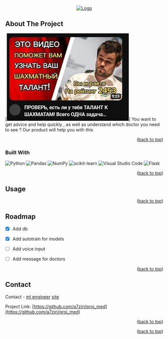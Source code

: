 



<!-- PROJECT SHIELDS -->
<!--
*** I'm using markdown "reference style" links for readability.
*** Reference links are enclosed in brackets [ ] instead of parentheses ( ).
*** See the bottom of this document for the declaration of the reference variables
*** for contributors-url, forks-url, etc. This is an optional, concise syntax you may use.
*** https://www.markdownguide.org/basic-syntax/#reference-style-links
-->


<!-- PROJECT LOGO -->
<br />
<div align="center">
  <a href="https://github.com/a7ziri/proj_med/main">
    <img src="images/logo.png" alt="Logo" width="80" height="80">
  </a>

</div>





<!-- ABOUT THE PROJECT -->
## About The Project

[![Product Name Screen Shot][product-screenshot]]
You want to get advice and help quickly , as well as understand which doctor you need to see ? Our product will help you with this

<p align="right">(<a href="#readme-top">back to top</a>)</p>



### Built With



![Python](https://img.shields.io/badge/python-3670A0?style=for-the-badge&logo=python&logoColor=ffdd54)
![Pandas](https://img.shields.io/badge/Pandas-2C2D72?style=for-the-badge&logo=pandas&logoColor=white)
![NumPy](https://img.shields.io/badge/numpy-%23013243.svg?style=for-the-badge&logo=numpy&logoColor=white)
![scikit-learn](https://img.shields.io/badge/scikit--learn-%23F7931E.svg?style=for-the-badge&logo=scikit-learn&logoColor=white)
![Visual Studio Code](https://img.shields.io/badge/Visual%20Studio%20Code-0078d7.svg?style=for-the-badge&logo=visual-studio-code&logoColor=white)
![Flask](https://img.shields.io/badge/Flask-000000.svg?logo=flask&logoColor=white)
<p align="right">(<a href="#readme-top">back to top</a>)</p>







<!-- USAGE EXAMPLES -->
## Usage



<p align="right">(<a href="#readme-top">back to top</a>)</p>



<!-- ROADMAP -->
## Roadmap

- [x] Add db
- [x] Add autotrain for  models
- [ ] Add voice input
- [ ] Add message for doctors



<p align="right">(<a href="#readme-top">back to top</a>)</p>




<!-- CONTACT -->
## Contact

Contact - [ml engineer](https://t.me/ryoshu1221)
          [site](https://t.me/chpionn)

Project Link: [https://github.com/a7ziri/proj_med](https://github.com/a7ziri/proj_med)

<p align="right">(<a href="#readme-top">back to top</a>)</p>




<p align="right">(<a href="#readme-top">back to top</a>)</p>



<!-- MARKDOWN LINKS & IMAGES -->
<!-- https://www.markdownguide.org/basic-syntax/#reference-style-links -->
[product-screenshot]: images\3i6des2c9mI.jpg
